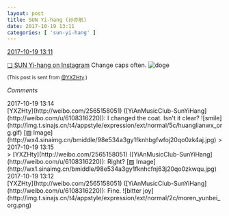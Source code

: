 ```yaml
---
layout: post
title: SUN Yi-hang (孙亦航)
date: 2017-10-19 13:11
categories: [ 'sun-yi-hang' ]
---
```


<div class="weibo-info">
  <a href="http://weibo.com/2565158051/Fr5hh7Lnj">2017-10-19 13:11</a>
</div>

[❏ SUN Yi-hang on Instagram](https://instagram.com/p/Baas2ayj9tF/) Change caps often. ![doge](http://img.t.sinajs.cn/t4/appstyle/expression/ext/normal/b6/doge_org.gif)

<!-- more -->

<small>(This post is sent from [@YXZHty](http://weibo.com/2565158051).)</small>

*Comments*

<div class="weibo-info">2017-10-19 13:14</div>
[YXZHty](http://weibo.com/2565158051) ([YiAnMusicClub-SunYiHang](http://weibo.com/u/6108316220)): I changed the coat. Isn't it clear? ![smile](http://img.t.sinajs.cn/t4/appstyle/expression/ext/normal/5c/huanglianwx_org.gif) [▨ Image](http://wx4.sinaimg.cn/bmiddle/98e534a3gy1fknhbgfwfoj20qo0zk4aj.jpg)
> <div class="weibo-info">2017-10-19 13:15</div>
> [YXZHty](http://weibo.com/2565158051) ([YiAnMusicClub-SunYiHang](http://weibo.com/u/6108316220)): Right? [▨ Image](http://wx1.sinaimg.cn/bmiddle/98e534a3gy1fknhcfnj63j20qo0zkwqu.jpg)

<div class="weibo-info">2017-10-19 13:12</div>
[YXZHty](http://weibo.com/2565158051) ([YiAnMusicClub-SunYiHang](http://weibo.com/u/6108316220)): Fine. ![bitter joy](http://img.t.sinajs.cn/t4/appstyle/expression/ext/normal/2c/moren_yunbei_org.png)
